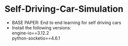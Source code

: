 # Self-Driving-Car-Simulation

* BASE PAPER: End to end learning for self driving cars
* Install the following versions:<br />
engine-io==3.12.2<br />
python-socketio==4.6.1 <br />


